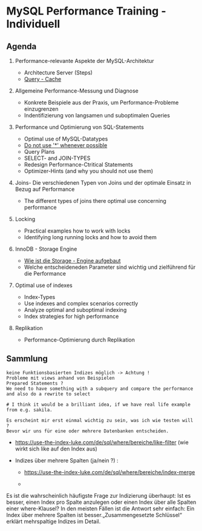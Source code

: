 # MySQL Performance Training - Individuell 

## Agenda 

  1. Performance-relevante Aspekte der MySQL-Architektur 
  
     * Architecture Server (Steps)
     * [Query - Cache](/performance/query-cache.md)  
  
  1. Allgemeine Performance-Messung und Diagnose 
     * Konkrete Beispiele aus der Praxis, um Performance-Probleme einzugrenzen 
     * Indentifizierung von langsamen und suboptimalen Queries 
     
   
  1. Performance und Optimierung von SQL-Statements 
     * Optimal use of MySQL-Datatypes 
     * [Do not use '*' whenever possible](/performance/select-no-star-please.md) 
     * Query Plans 
     * SELECT- and JOIN-TYPES 
     * Redesign Performance-Ctritical Statements 
     * Optimizer-Hints (and why you should not use them) 
    
  1. Joins- Die verschiedenen Typen von Joins und der optimale Einsatz in Bezug auf Performance 
     * The different types of joins there optimal use concerning performance 
     
  1. Locking 
     * Practical examples how to work with locks 
     * Identifying long running locks and how to avoid them 
  
  1. InnoDB - Storage Engine 
     * [Wie ist die Storage - Engine aufgebaut](/innodb/innodb-structure.md) 
     * Welche entscheideneden Parameter sind wichtig und zielführend für die Performance 
    
  1. Optimal use of indexes 
     * Index-Types 
     * Use indexes and complex scenarios correctly 
     * Analyze optimal and suboptimal indexing 
     * Index strategies for high performance 
 
  1. Replikation 
     * Performance-Optimierung durch Replikation 
    
## Sammlung 

```
keine Funktionsbasierten Indizes möglich -> Achtung !
Probleme mit views anhand von Beispielen 
Prepared Statements ? 
We need to have something with a subquery and compare the performance and also do a rewrite to select

# I think it would be a brilliant idea, if we have real life example from e.g. sakila. 

Es erscheint mir erst einmal wichtig zu sein, was ich wie testen will ? 
Bevor wir uns für eine oder mehrere Datenbanken entscheiden. 
```
* https://use-the-index-luke.com/de/sql/where/bereiche/like-filter (wie wirkt sich like auf den Index aus)

* Indizes über mehrere Spalten (ja/nein ?) : 
  * https://use-the-index-luke.com/de/sql/where/bereiche/index-merge
  * ```
Es ist die wahrscheinlich häufigste Frage zur Indizierung überhaupt: Ist es besser, einen Index pro Spalte anzulegen oder einen Index über alle Spalten einer where-Klausel? In den meisten Fällen ist die Antwort sehr einfach: Ein Index über mehrere Spalten ist besser.„Zusammengesetzte Schlüssel“ erklärt mehrspaltige Indizes im Detail.
```
